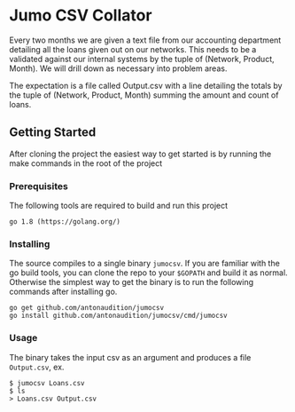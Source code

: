 # Jumo CSV Collator

Every two months we are given a text file from our accounting department detailing all the loans
given out on our networks. This needs to be a validated against our internal systems by the tuple
of (Network, Product, Month). We will drill down as necessary into problem areas.

The expectation is a file called Output.csv with a line detailing the totals by the tuple of
(Network, Product, Month) summing the amount and count of loans.

## Getting Started

After cloning the project the easiest way to get started is by running the make commands in the 
root of the project

### Prerequisites

The following tools are required to build and run this project

```
go 1.8 (https://golang.org/)
```

### Installing

The source compiles to a single binary `jumocsv`. If you are familiar with the go build tools, you can 
clone the repo to your `$GOPATH` and build it as normal. Otherwise the simplest way to get the binary is
 to run the following commands after installing go.

```
go get github.com/antonaudition/jumocsv
go install github.com/antonaudition/jumocsv/cmd/jumocsv
```

### Usage

The binary takes the input csv as an argument and produces a file `Output.csv`, ex.

```
$ jumocsv Loans.csv
$ ls
> Loans.csv Output.csv
```
